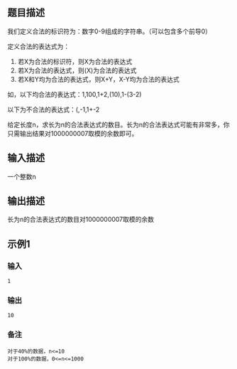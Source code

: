 ## 题目描述
我们定义合法的标识符为：数字0-9组成的字符串。（可以包含多个前导0）

定义合法的表达式为：

1. 若X为合法的标识符，则X为合法的表达式
2. 若X为合法的表达式，则(X)为合法的表达式
3. 若X和Y均为合法的表达式，则X+Y，X-Y均为合法的表达式

如，以下均合法的表达式：1,100,1+2,(10),1-(3-2)

以下为不合法的表达式：(,-1,1+-2

给定长度n，求长为n的合法表达式的数目。长为n的合法表达式可能有非常多，你只需输出结果对1000000007取模的余数即可。
## 输入描述
一个整数n
## 输出描述

长为n的合法表达式的数目对1000000007取模的余数

## 示例1
### 输入
	1
### 输出
	10
### 备注
	对于40%的数据，n<=10
	对于100%的数据，0<=n<=1000